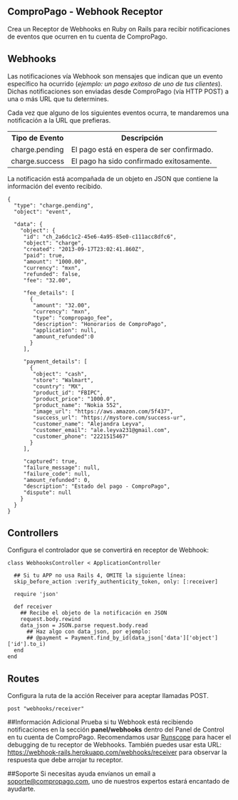 ## ComproPago - Webhook Receptor
Crea un Receptor de Webhooks en Ruby on Rails para recibir notificaciones de eventos que ocurren en tu cuenta de ComproPago.

## Webhooks
Las notificaciones vía Webhook son mensajes que indican que un evento específico ha ocurrido (<i>ejemplo: un pago exitoso de uno de tus clientes</i>). Dichas notificaciones son enviadas desde ComproPago (vía HTTP POST) a una o más URL que tu determines.

Cada vez que alguno de los siguientes eventos ocurra, te mandaremos una notificación a la URL que prefieras.
<table class="table">
	<tr>
		<th>Tipo de Evento</th>
		<th>Descripción</th>
	</tr>
	<tr>
		<td><span class="label" id="label-event">charge.pending</span></td>
		<td>El pago está en espera de ser confirmado.</td>
	</tr>
	<tr>
		<td><span class="label" id="label-event">charge.success</span></td>
		<td>El pago ha sido confirmado exitosamente.</td>
	</tr>
</table>

La notificación está acompañada de un objeto en JSON que contiene la información del evento recibido.

	{
	  "type": "charge.pending",
	  "object": "event",

	  "data": {
		"object": {
		 "id": "ch_2a6dc1c2-45e6-4a95-85e0-c111acc8dfc6",
		 "object": "charge",
		 "created": "2013-09-17T23:02:41.860Z",
		 "paid": true,
		 "amount": "1000.00",
		 "currency": "mxn",
		 "refunded": false,
		 "fee": "32.00",

		 "fee_details": [
		   {
		    "amount": "32.00",
		    "currency": "mxn",
		    "type": "compropago_fee",
		    "description": "Honorarios de ComproPago",
		    "application": null,
		    "amount_refunded":0
		   }
		 ],

		 "payment_details": [
		   {
		    "object": "cash",
		    "store": "Walmart",
		    "country": "MX",
		    "product_id": "FBIPC",
		    "product_price": "1000.0",
		    "product_name": "Nokia 552",
		    "image_url": "https://aws.amazon.com/5f437",
		    "success_url": "https://mystore.com/success-ur",
		    "customer_name": "Alejandra Leyva",
		    "customer_email": "ale.leyva231@gmail.com",
		    "customer_phone": "2221515467"
		   }
		 ],

		 "captured": true,
		 "failure_message": null,
		 "failure_code": null,
		 "amount_refunded": 0,
		 "description": "Estado del pago - ComproPago",
		 "dispute": null
		}
	  }
    }

## Controllers
Configura el controlador que se convertirá en receptor de Webhook:

	class WebhooksController < ApplicationController

  	  ## Si tu APP no usa Rails 4, OMITE la siguiente línea:
  	  skip_before_action :verify_authenticity_token, only: [:receiver]

  	  require 'json'

  	  def receiver
    	## Recibe el objeto de la notificación en JSON
    	request.body.rewind
   		data_json = JSON.parse request.body.read
     	  ## Haz algo con data_json, por ejemplo:
     	  ## @payment = Payment.find_by_id(data_json['data']['object']['id'].to_i)
  	  end
	end

## Routes
Configura la ruta de la acción Receiver para aceptar llamadas POST.

    post "webhooks/receiver"

##Información Adicional
Prueba si tu Webhook está recibiendo notificaciones en la sección **panel/webhooks** dentro del Panel de Control en tu cuenta de ComproPago. Recomendamos usar <a href="https://www.runscope.com">Runscope</a> para hacer el debugging de tu receptor de Webhooks. También puedes usar esta URL: <a href="https://webhook-rails.herokuapp.com/webhooks/receiver">https://webhook-rails.herokuapp.com/webhooks/receiver</a> para observar la respuesta que debe arrojar tu receptor.

##Soporte
Si necesitas ayuda envíanos un email a <a href="mailto:soporte@compropago.com?Subject=Soporte" target="_top">soporte@compropago.com</a>, uno de nuestros expertos estará encantado de ayudarte.